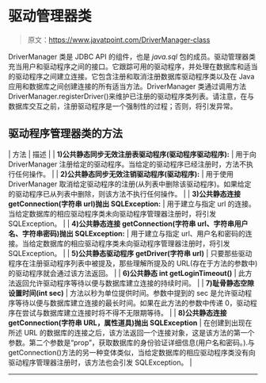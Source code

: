 # 驱动管理器类

> 原文：<https://www.javatpoint.com/DriverManager-class>

DriverManager 类是 JDBC API 的组件，也是 *java.sql* 包的成员。驱动管理器类充当用户和驱动程序之间的接口。它跟踪可用的驱动程序，并处理在数据库和适当的驱动程序之间建立连接。它包含注册和取消注册数据库驱动程序类以及在 Java 应用和数据库之间创建连接的所有适当方法。DriverManager 类通过调用方法 DriverManager.registerDriver()来维护已注册的驱动程序类列表。请注意，在与数据库交互之前，注册驱动程序是一个强制性的过程；否则，将引发异常。

## 驱动程序管理器类的方法

| 方法 | 描述 |
| **1)公共静态同步无效注册表驱动程序(驱动程序驱动程序):** | 用于向 DriverManager 注册给定的驱动程序。当给定的驱动程序已经注册时，方法不执行任何操作。 |
| **2)公共静态同步无效注销驱动程序(驱动程序):** | 用于使用 DriverManager 取消给定驱动程序的注册(从列表中删除该驱动程序)。如果给定的驱动程序已从列表中删除，则该方法不执行任何操作。 |
| **3)公共静态连接 getConnection(字符串 url)抛出 SQLException:** | 用于建立与指定 url 的连接。当给定数据库的相应驱动程序类未向驱动程序管理器注册时，将引发 SQLException。 |
| **4)公共静态连接 getConnection(字符串 url、字符串用户名、字符串密码)抛出 SQLException:** | 用于建立与指定 url、用户名和密码的连接。当给定数据库的相应驱动程序类未向驱动程序管理器注册时，将引发 SQLException。 |
| **5)公共静态驱动程序 getDriver(字符串 url)** | 只要那些驱动程序在注册驱动程序列表中被提及，那些理解所提及的 URL(存在于方法的参数中)的驱动程序就会通过该方法返回。 |
| **6)公共静态 int getLoginTimeout()** | 此方法返回允许驱动程序等待以便与数据库建立连接的持续时间。 |
| **7)耻骨静态空隙设置时间(int sec)** | 方法以秒为单位提供时间。参数中提到的 sec 是允许驱动程序等待以便与数据库建立连接的最长时间。如果在此方法的参数中传递 0，驱动程序在尝试与数据库建立连接时将不得不无限期等待。 |
| **8)公共静态连接 getConnection(字符串 URL，属性道具)抛出 SQLException** | 在创建到出现在所述 URL 的数据库的连接之后，该方法返回一个连接对象，这是该方法的第一个参数。第二个参数是“prop”，获取数据库的身份验证详细信息(用户名和密码。).与 getConnection()方法的另一种变体类似，当给定数据库的相应驱动程序类没有向驱动程序管理器注册时，该方法也会引发 SQLException。 |

* * *